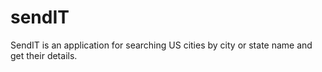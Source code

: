 # sendIT
SendIT is an application for searching US cities by city or state name and get their details.
